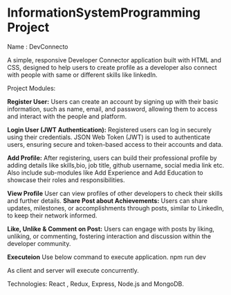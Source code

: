 # InformationSystemProgramming Project

Name : DevConnecto

A simple, responsive Developer Connector application built with HTML and CSS, designed to help users to create profile as a developer also connect with people with same or different skills like linkedIn.

Project Modules:

**Register User:**
Users can create an account by signing up with their basic information, such as name, email, and password, allowing them to access and interact with the people and platform.

**Login User (JWT Authentication):**
Registered users can log in securely using their credentials. JSON Web Token (JWT) is used to authenticate users, ensuring secure and token-based access to their accounts and data.

**Add Profile:**
After registering, users can build their professional profile by adding details like skills,bio, job title, github username, social media link etc.
Also include sub-modules like Add Experience and Add Education to showcase their roles and responsibilities.

**View Profile**
User can view profiles of other developers to check their skills and further details.
**Share Post about Achievements:**
Users can share updates, milestones, or accomplishments through posts, similar to LinkedIn, to keep their network informed.

**Like, Unlike & Comment on Post:**
Users can engage with posts by liking, unliking, or commenting, fostering interaction and discussion within the developer community.

**Executeion**
Use below command to execute application.
npm run dev

As client and server will execute concurrently.

Technologies:
React , Redux, Express, Node.js and MongoDB.
